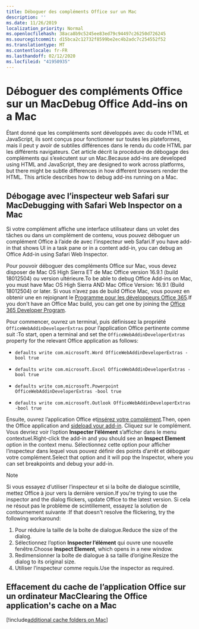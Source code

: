```yaml
---
title: Déboguer des compléments Office sur un Mac
description: ''
ms.date: 11/26/2019
localization_priority: Normal
ms.openlocfilehash: 38aca8b9c5245ee83ed79c94497c26250d726245
ms.sourcegitcommit: d15bca2c12732f8599be2ec4b2adc7c254552f52
ms.translationtype: MT
ms.contentlocale: fr-FR
ms.lasthandoff: 02/12/2020
ms.locfileid: "41950935"
---
```

# <a name="debug-office-add-ins-on-a-mac"></a><span data-ttu-id="dbbac-102">Déboguer des compléments Office sur un Mac</span><span class="sxs-lookup"><span data-stu-id="dbbac-102">Debug Office Add-ins on a Mac</span></span>

<span data-ttu-id="dbbac-p101">Étant donné que les compléments sont développés avec du code HTML et JavaScript, ils sont conçus pour fonctionner sur toutes les plateformes, mais il peut y avoir de subtiles différences dans le rendu du code HTML par les différents navigateurs. Cet article décrit la procédure de débogage des compléments qui s’exécutent sur un Mac.</span><span class="sxs-lookup"><span data-stu-id="dbbac-p101">Because add-ins are developed using HTML and JavaScript, they are designed to work across platforms, but there might be subtle differences in how different browsers render the HTML. This article describes how to debug add-ins running on a Mac.</span></span>

## <a name="debugging-with-safari-web-inspector-on-a-mac"></a><span data-ttu-id="dbbac-105">Débogage avec l’inspecteur web Safari sur Mac</span><span class="sxs-lookup"><span data-stu-id="dbbac-105">Debugging with Safari Web Inspector on a Mac</span></span>

<span data-ttu-id="dbbac-106">Si votre complément affiche une interface utilisateur dans un volet des tâches ou dans un complément de contenu, vous pouvez déboguer un complément Office à l’aide de avec l’inspecteur web Safari.</span><span class="sxs-lookup"><span data-stu-id="dbbac-106">If you have add-in that shows UI in a task pane or in a content add-in, you can debug an Office Add-in using Safari Web Inspector.</span></span>

<span data-ttu-id="dbbac-107">Pour pouvoir déboguer des compléments Office sur Mac, vous devez disposer de Mac OS High Sierra ET de Mac Office version 16.9.1 (build 18012504) ou version ultérieure.</span><span class="sxs-lookup"><span data-stu-id="dbbac-107">To be able to debug Office Add-ins on Mac, you must have Mac OS High Sierra AND Mac Office Version: 16.9.1 (Build 18012504) or later.</span></span> <span data-ttu-id="dbbac-108">Si vous n’avez pas de build Office Mac, vous pouvez en obtenir une en rejoignant le [Programme pour les développeurs Office 365](https://developer.microsoft.com/office/dev-program).</span><span class="sxs-lookup"><span data-stu-id="dbbac-108">If you don't have an Office Mac build, you can get one by joining the [Office 365 Developer Program](https://developer.microsoft.com/office/dev-program).</span></span>

<span data-ttu-id="dbbac-109">Pour commencer, ouvrez un terminal, puis définissez la propriété `OfficeWebAddinDeveloperExtras` pour l’application Office pertinente comme suit :</span><span class="sxs-lookup"><span data-stu-id="dbbac-109">To start, open a terminal and set the `OfficeWebAddinDeveloperExtras` property for the relevant Office application as follows:</span></span>

- `defaults write com.microsoft.Word OfficeWebAddinDeveloperExtras -bool true`

- `defaults write com.microsoft.Excel OfficeWebAddinDeveloperExtras -bool true`

- `defaults write com.microsoft.Powerpoint OfficeWebAddinDeveloperExtras -bool true`

- `defaults write com.microsoft.Outlook OfficeWebAddinDeveloperExtras -bool true`

<span data-ttu-id="dbbac-110">Ensuite, ouvrez l’application Office et[insérez votre complément](sideload-an-office-add-in-on-ipad-and-mac.md).</span><span class="sxs-lookup"><span data-stu-id="dbbac-110">Then, open the Office application and [sideload your add-in](sideload-an-office-add-in-on-ipad-and-mac.md).</span></span> <span data-ttu-id="dbbac-111">Cliquez sur le complément. Vous devriez voir l’option **Inspecter l’élément** s’afficher dans le menu contextuel.</span><span class="sxs-lookup"><span data-stu-id="dbbac-111">Right-click the add-in and you should see an **Inspect Element** option in the context menu.</span></span> <span data-ttu-id="dbbac-112">Sélectionnez cette option pour afficher l’inspecteur dans lequel vous pouvez définir des points d’arrêt et déboguer votre complément.</span><span class="sxs-lookup"><span data-stu-id="dbbac-112">Select that option and it will pop the Inspector, where you can set breakpoints and debug your add-in.</span></span>

> [!NOTE]
> <span data-ttu-id="dbbac-113">Si vous essayez d’utiliser l’inspecteur et si la boîte de dialogue scintille, mettez Office à jour vers la dernière version.</span><span class="sxs-lookup"><span data-stu-id="dbbac-113">If you're trying to use the inspector and the dialog flickers, update Office to the latest version.</span></span> <span data-ttu-id="dbbac-114">Si cela ne résout pas le problème de scintillement, essayez la solution de contournement suivante :</span><span class="sxs-lookup"><span data-stu-id="dbbac-114">If that doesn't resolve the flickering, try the following workaround:</span></span>
> 1. <span data-ttu-id="dbbac-115">Pour réduire la taille de la boîte de dialogue.</span><span class="sxs-lookup"><span data-stu-id="dbbac-115">Reduce the size of the dialog.</span></span>
> 2. <span data-ttu-id="dbbac-116">Sélectionnez l’option **Inspecter l’élément** qui ouvre une nouvelle fenêtre.</span><span class="sxs-lookup"><span data-stu-id="dbbac-116">Choose **Inspect Element**, which opens in a new window.</span></span>
> 3. <span data-ttu-id="dbbac-117">Redimensionner la boîte de dialogue à sa taille d’origine.</span><span class="sxs-lookup"><span data-stu-id="dbbac-117">Resize the dialog to its original size.</span></span>
> 4. <span data-ttu-id="dbbac-118">Utiliser l’inspecteur comme requis.</span><span class="sxs-lookup"><span data-stu-id="dbbac-118">Use the inspector as required.</span></span>

## <a name="clearing-the-office-applications-cache-on-a-mac"></a><span data-ttu-id="dbbac-119">Effacement du cache de l’application Office sur un ordinateur Mac</span><span class="sxs-lookup"><span data-stu-id="dbbac-119">Clearing the Office application's cache on a Mac</span></span>

[!include[additional cache folders on Mac](../includes/mac-cache-folders.md)]
